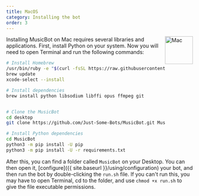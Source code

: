 ```yaml
---
title: MacOS
category: Installing the bot
order: 3
---
```

<img class="doc-img" src="{{ site.baseurl }}/images/mac.png" alt="Mac" style="width: 75px; float: right;"/>

Installing MusicBot on Mac requires several libraries and applications. First, install Python on your system. Now you will need to open Terminal and run the following commands:

```bash
# Install Homebrew
/usr/bin/ruby -e "$(curl -fsSL https://raw.githubusercontent.com/Homebrew/install/master/install)"
brew update
xcode-select --install

# Install dependencies
brew install python libsodium libffi opus ffmpeg git


# Clone the MusicBot
cd desktop
git clone https://github.com/Just-Some-Bots/MusicBot.git MusicBot -b master 

# Install Python dependencies
cd MusicBot
python3 -m pip install -U pip
python3 -m pip install -U -r requirements.txt
```

After this, you can find a folder called `MusicBot` on your Desktop. You can then open it, [configure]({{ site.baseurl }}/using/configuration) your bot, and then run the bot by double-clicking the `run.sh` file. If you can't run this, you may have to open Terminal, cd to the folder, and use `chmod +x run.sh` to give the file executable permissions.
